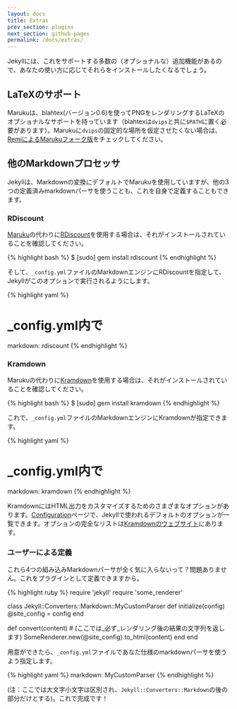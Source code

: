 ```yaml
---
layout: docs
title: Extras
prev_section: plugins
next_section: github-pages
permalink: /docs/extras/
---
```


<!--original
---
layout: docs
title: Extras
prev_section: plugins
next_section: github-pages
permalink: /docs/extras/
---
-->

Jekyllには、これをサポートする多数の（オプショナルな）追加機能があるので、あなたの使い方に応じてそれらをインストールしたくなるでしょう。

<!--original
There are a number of (optional) extra features that Jekyll supports that you
may want to install, depending on how you plan to use Jekyll.
-->

## LaTeXのサポート

<!--original
## LaTeX Support
-->

Marukuは、blahtex(バージョン0.6)を使ってPNGをレンダリングするLaTeXのオプショナルなサポートを持っています（blahtexは`dvips`と共に`$PATH`に置く必要があります）。Marukuに`dvips`の固定的な場所を仮定させたくない場合は、[RemiによるMarukuフォーク版](http://github.com/remi/maruku)をチェックしてください。

<!--original
Maruku comes with optional support for LaTeX to PNG rendering via blahtex
(Version 0.6) which must be in your `$PATH` along with `dvips`. If you need
Maruku to not assume a fixed location for `dvips`, check out [Remi’s Maruku
fork](http://github.com/remi/maruku).
-->

## 他のMarkdownプロセッサ

<!--original
## Alternative Markdown Processors
-->

Jekyllは、Markdownの変換にデフォルトでMarukuを使用していますが、他の3つの定義済みmarkdownパーサを使うことも、これを自身で定義することもできます。

<!--original
While Jekyll defaults to using Maruku for Markdown conversion, you may use one
of the other three pre-defined markdown parsers or define your own.
-->

### RDiscount

<!--original
### RDiscount
-->

[Maruku](http://github.com/bhollis/maruku)の代わりに[RDiscount](http://github.com/rtomayko/rdiscount)を使用する場合は、それがインストールされていることを確認してください。

<!--original
If you prefer to use [RDiscount](http://github.com/rtomayko/rdiscount) instead
of [Maruku](http://github.com/bhollis/maruku) for Markdown, just make sure you have
it installed:
-->

{% highlight bash %}
$ [sudo] gem install rdiscount
{% endhighlight %}

<!--original
{% highlight bash %}
$ [sudo] gem install rdiscount
{% endhighlight %}
-->

そして、`_config.yml`ファイルのMarkdownエンジンにRDiscountを指定して、Jekyllがこのオプションで実行されるようにします。

<!--original
And then specify RDiscount as the Markdown engine in your `_config.yml` file to
have Jekyll run with that option.
-->

{% highlight yaml %}
# _config.yml内で
markdown: rdiscount
{% endhighlight %}

<!--original
{% highlight yaml %}
# In _config.yml
markdown: rdiscount
{% endhighlight %}
-->

### Kramdown

<!--original
### Kramdown
-->

Marukuの代わりに[Kramdown](http://kramdown.rubyforge.org/)を使用する場合は、それがインストールされていることを確認してください。

<!--original
You can also use [Kramdown](http://kramdown.rubyforge.org/) instead of Maruku
for Markdown. Make sure that Kramdown is installed:
-->

{% highlight bash %}
$ [sudo] gem install kramdown
{% endhighlight %}

<!--original
{% highlight bash %}
$ [sudo] gem install kramdown
{% endhighlight %}
-->

これで、`_config.yml`ファイルのMarkdownエンジンにKramdownが指定できます。

<!--original
Then you can specify Kramdown as the Markdown engine in `_config.yml`.
-->

{% highlight yaml %}
# _config.yml内で
markdown: kramdown
{% endhighlight %}

<!--original
{% highlight yaml %}
# In _config.yml
markdown: kramdown
{% endhighlight %}
-->

KramdownにはHTML出力をカスタマイズするためのさまざまなオプションがあります。[Configuration](/docs/configuration/)ページで、Jekyllで使われるデフォルトのオプションが一覧できます。オプションの完全なリストは[Kramdownのウェブサイト](http://kramdown.rubyforge.org/options.html)にあります。

<!--original
Kramdown has various options for customizing the HTML output. The
[Configuration](/docs/configuration/) page lists the default options used by
Jekyll. A complete list of options is also available on the [Kramdown
website](http://kramdown.rubyforge.org/options.html).
-->

### ユーザーによる定義

<!--original
### User-Defined
-->

これら4つの組み込みMarkdownパーサが全く気に入らないって？問題ありません。これをプラグインとして定義できますから。

<!--original
So, you're totally at odds with our four built-in markdown parsers, eh? No
sweat. You can define one as a plugin:
-->

{% highlight ruby %}
require 'jekyll'
require 'some_renderer'

class Jekyll::Converters::Markdown::MyCustomParser
  def initialize(config)
    @site_config = config
  end

  def convert(content)
    # (ここでは_必ず_レンダリング後の結果の文字列を返します)
    SomeRenderer.new(@site_config).to_html(content)
  end
end

<!--original
{% highlight ruby %}
require 'jekyll'
require 'some_renderer'

class Jekyll::Converters::Markdown::MyCustomParser
  def initialize(config)
    @site_config = config
  end

  def convert(content)
    # (this _must_ return the resulting String after the rendering)
    SomeRenderer.new(@site_config).to_html(content)
  end
end
{% endhighlight %}
-->

用意ができたら、`_config.yml`ファイルであなた仕様のmarkdownパーサを使うよう指定します。

<!--original
Once you've got that setup, ask Jekyll to use your custom markdown parser in
your `_config.yml` file:
-->

{% highlight yaml %}
markdown: MyCustomParser
{% endhighlight %}

<!--original
{% highlight yaml %}
markdown: MyCustomParser
{% endhighlight %}
-->

(注：ここでは大文字小文字は区別され、`Jekyll::Converters::Markdown`の後の部分だけとする)。これで完成です！

<!--original
(Note that this **is case-sensitive**, and is only the piece after
`Jekyll::Converters::Markdown`.) And there you are!
-->

